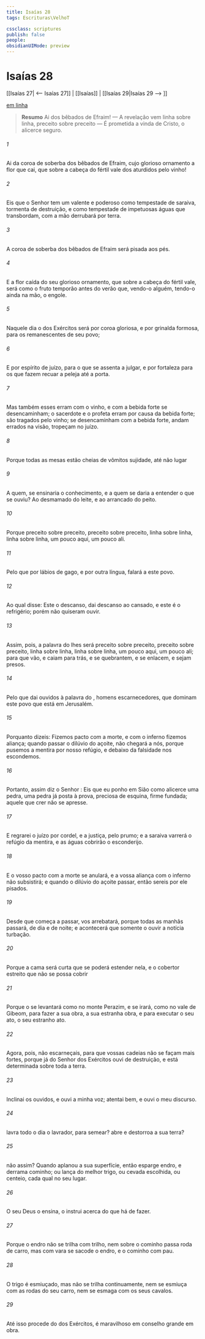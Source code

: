 ```yaml
---
title: Isaías 28
tags: Escrituras\VelhoT

cssclass: scriptures
publish: false
people:
obsidianUIMode: preview
---
```


# Isaías 28
[[Isaías 27| <-- Isaías 27]] | [[Isaías]] | [[Isaías 29|Isaías 29 --> ]]

[em linha](https://churchofjesuschrist.org/study/scriptures/ot/isa/28?lang=por)

> __Resumo__
Ai dos bêbados de Efraim! — A revelação vem linha sobre linha, preceito sobre preceito — É prometida a vinda de Cristo, o alicerce seguro.

###### 1 
Ai da coroa de soberba dos bêbados de Efraim, cujo glorioso ornamento  a flor que cai, que  sobre a cabeça do fértil vale dos aturdidos pelo vinho!

###### 2 
Eis que o Senhor tem um valente e poderoso  como tempestade de saraiva, tormenta de destruição, e como tempestade de impetuosas águas que transbordam, com a mão derrubará por terra.

###### 3 
A coroa de soberba dos bêbados de Efraim será pisada aos pés.

###### 4 
E a flor caída do seu glorioso ornamento, que  sobre a cabeça do fértil vale, será como o fruto temporão antes do verão que, vendo-o alguém,  tendo-o ainda na mão, o engole.

###### 5 
Naquele dia o  dos Exércitos será por coroa gloriosa, e por grinalda formosa, para os remanescentes de seu povo;

###### 6 
E por espírito de juízo, para o que se assenta a julgar, e por fortaleza para os que fazem recuar a peleja até a porta.

###### 7 
Mas também esses erram com o vinho, e com a bebida forte se desencaminham;  o sacerdote e o profeta erram por causa da bebida forte; são tragados pelo vinho; se desencaminham com a bebida forte, andam errados na visão,  tropeçam no juízo.

###### 8 
Porque todas as  mesas estão cheias de vômitos  sujidade, até não  lugar 

###### 9 
A quem,  se ensinaria o conhecimento, e a quem se daria a entender o que se ouviu? Ao desmamado do leite, e ao arrancado do peito.

###### 10 
Porque  preceito sobre preceito, preceito sobre preceito, linha sobre linha, linha sobre linha, um pouco aqui, um pouco ali.

###### 11 
Pelo que por lábios de gago, e por outra língua, falará a este povo.

###### 12 
Ao qual disse: Este  o descanso, dai descanso ao cansado, e este é o refrigério; porém não quiseram ouvir.

###### 13 
Assim, pois, a palavra do  lhes será preceito sobre preceito, preceito sobre preceito, linha sobre linha, linha sobre linha, um pouco aqui, um pouco ali; para que vão, e caiam para trás, e se quebrantem, e se enlacem, e sejam presos.

###### 14 
Pelo que dai ouvidos à palavra do , homens escarnecedores, que dominam este povo que está em Jerusalém.

###### 15 
Porquanto dizeis: Fizemos pacto com a morte, e com o inferno fizemos aliança; quando passar o dilúvio do açoite, não chegará a nós, porque pusemos a mentira por nosso refúgio, e debaixo da falsidade nos escondemos.

###### 16 
Portanto, assim diz o Senhor : Eis que eu ponho em Sião como alicerce uma pedra, uma pedra já posta à prova, preciosa  de esquina,  firme  fundada; aquele que crer não se apresse.

###### 17 
E regrarei o juízo por cordel, e a justiça, pelo prumo; e a saraiva varrerá o refúgio da mentira, e as águas cobrirão o esconderijo.

###### 18 
E o vosso pacto com a morte se anulará, e a vossa aliança com o inferno não subsistirá; e quando o dilúvio do açoite passar, então sereis por ele pisados.

###### 19 
Desde que começa a passar, vos arrebatará, porque todas as manhãs passará, de dia e de noite; e acontecerá que somente o ouvir a notícia  turbação.

###### 20 
Porque a cama será  curta que  se poderá estender nela, e o cobertor  estreito que não se possa cobrir 

###### 21 
Porque o  se levantará como no monte Perazim, e se irará, como no vale de Gibeom, para fazer a sua obra, a sua estranha obra, e para executar o seu ato, o seu estranho ato.

###### 22 
Agora, pois, não  escarneçais, para que vossas cadeias não se façam mais fortes, porque já do Senhor  dos Exércitos ouvi  de  destruição, e  está determinada sobre toda a terra.

###### 23 
Inclinai os ouvidos, e ouvi a minha voz; atentai bem, e ouvi o meu discurso.

###### 24 
 lavra todo o dia o lavrador, para semear?  abre e destorroa  a sua terra?

###### 25 
 não  assim? Quando  aplanou a sua superfície, então esparge  endro, e derrama cominho; ou lança  do melhor trigo, ou cevada escolhida, ou centeio, cada qual no seu lugar.

###### 26 
O seu Deus o ensina,  o instrui acerca do que há de fazer.

###### 27 
Porque o endro não se trilha com trilho, nem sobre o cominho passa roda de carro, mas com  vara se sacode o endro, e o cominho com  pau.

###### 28 
O trigo é esmiuçado, mas não se trilha continuamente, nem se esmiuça com as rodas do seu carro, nem se esmaga com os seus cavalos.

###### 29 
Até isso procede do  dos Exércitos,  é maravilhoso em conselho  grande em obra.

